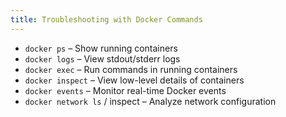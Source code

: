 ```yaml
---
title: Troubleshooting with Docker Commands
---
```

- `docker ps` – Show running containers
- `docker logs` – View stdout/stderr logs
- `docker exec` – Run commands in running containers
- `docker inspect` – View low-level details of containers
- `docker events` – Monitor real-time Docker events
- `docker network ls` / inspect – Analyze network configuration
